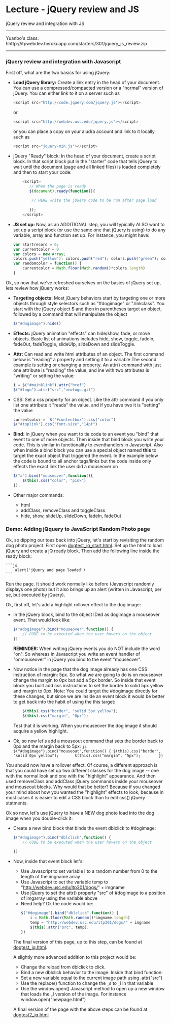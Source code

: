 Lecture - jQuery review and JS
===========
jQuery review and integration with JS 

*****************************

Yuanbo's class: hhttp://itpwebdev.herokuapp.com/starters/301/jquery_js_review.zip


*****************************
### jQuery review and integration with Javascript

First off, what are the two basics for using jQuery:
*	__Load jQuery library:__ Create a link entry in the head of your document. You can use a compressed/compacted version or a "normal" version of jQuery. You can either link to it on a server such as
	
	```js
	<script src="http://code.jquery.com/jquery.js"></script>
	```
	or
	```js
	<script src="http://webdev.usc.edu/jquery.js"></script>
	```
	or you can place a copy on your aludra account and link to it locally such as
	```js
	<script src="jquery-min.js"></script>
	```
	

*	jQuery "Ready" block: In the head of your document, create a script block. In that script block put in the "starter" code that tells jQuery to wait until the document (page and all linked files) is loaded completely and then to start your code:
	
	```js
		<script>
		   // When the page is ready
		   $(document).ready(function(){
		   
			// HERE write the jQuery code to be run after page load     
			
		   });
		</script>
	```
	
	
*	__JS set up:__ Now, as an ADDITIONAL step, you will typically ALSO want to set up a script block (or use the same one that jQuery is using) to do any variable, array and function set up. For instance, you might have:
	
	```js
	var startrecord = 0;
	var currentcolor = 0
	var colors = new Array;
	colors.push("yellow"); colors.push("red"); colors.push("green"); colors.push("orange");
	var randomcolor = function() {
		currentcolor = Math.floor(Math.random()*colors.length)
	}
	```


Ok, so now that we've refreshed ourselves on the basics of jQuery set up, lets review how jQuery works:
*	__Targeting objects:__ Most jQuery behaviors start by targeting one or more objects through style selectors such as "#dogimage" or ".linkclass". You start with the jQuery object $ and then in parentheses target an object, followed by a command that will manipulate the object
	
	```js
	$("#dogimage").hide()
	```

*	__Effects:__ jQuery animation "effects" can hide/show, fade, or move objects. Basic list of animations includes hide, show, toggle, fadeIn, fadeOut, fadeToggle, slideUIp, slideDown and slideToggle.
*	__Attr:__ Can read and write html attributes of an object. The first command below is "reading" a property and setting it to a variable The second example is setting or changing a property. An attr() command with just one attribute is "reading" the value, and ine with two attributes is "writing" or setting the value:
	
	```js
	i = $("#mainklink").attr("href")
	$("#logo").attr("src","newlogo.gif")
	```
	
*	CSS: Set a css property for an object. Like the attr command if you only list one attribute it "reads" the value, and if you have two it is "setting" the value

	```js
	currentcolor =  $("#contentbox").css("color")     
    $("#toplink").css("font-size","14pt")
	```
	
*	__Bind:__ in jQuery when you want to tie code to an event you "bind" that event to one of more objects. Then inside that bind block you write your code. This is similar in functionality to eventhandlers in Javascript. Also when inside a bind block you can use a special object named __this__ to target the exact object that triggered the event. In the example below the code is bound to all anchor tags/links but the code inside only effects the exact link the user did a mouseover on
    
	```js
	$("a").bind("mouseover",function(){
    	$(this).css("color", "pink")
    });
	```
	
*	Other major commands:
	*	html
	*	addClass, removeClass and toggleClass
	*	hide, show, slideUp, slideDown, fadeIn, fadeOut
 

### Demo: Adding jQquery to JavaScript Random Photo page

Ok, so dipping our toes back into jQuery, let's start by revisiting the random dog photo project. First open [dogtest_jq_start.html](http://webdev.usc.edu/itp301/lecture_examples/dogtest_jq_start.html). Set up the html to load jQuery and create a jQ ready block. Then add the following line inside the ready block:
	
	```js
		alert('jQuery and page loaded')
	```
	
Run the page. It should work normally like before (Javascript randomly displays one photo) but it also brings up an alert (written in Javascript, per se, but executed by jQuery).

Ok, first off, let's add a highlight rollover effect to the dog image:
*	In the jQuery block, bind to the object IDed as dogimage a mouseover event. That would look like:
    ```js
	$("#dogimage").bind("mouseover",function() {
		// CODE to be executed when the user hovers on the object 
	}) 
	```
	__REMINDER:__ When writing jQuery events you do NOT include the word "on". So whereas in Javascript you write an event handler of "onmouseover" in jQuery you bind to the event "mouseover".

*	Now notice in the page that the dog image already has one CSS instruction of margin: 5px. So what we are going to do is on mouseover change the margin to 0px but add a 5px border. So inside that event block you built add css instructions to set the border to solid 5px yellow and margin to 0px. Note: You could target the #dogimage directly for these changes, but since we are inside an event block it would be better to get back into the habit of using the this target:
	```js
		$(this).css("border", "solid 5px yellow");	    
		$(this).css("margin", "0px");
	```
	
	Test that it is working. When you mouseover the dog image it should acquire a yellow highlight.
	
*	Ok, so now let's add a mouseout command that sets the border back to 0px and the margin back to 5px:
    	```js
		$("#dogimage").bind("mouseout",function() {
			$(this).css("border", "solid 0px yellow");	    
			$(this).css("margin", "5px");	    
		})
		```
		
You should now have a rollover effect. Of course, a different approach is that you could have set up two different classes for the dog image -- one with the normal look and one with the "highlight" appearance. And then used removeClass and addClass jQuery commands inside your mouseover and mouseout blocks. Why would that be better? Because if you changed your mind about how you wanted the "highlight" effects to look, because in most cases it is easier to edit a CSS block than to edit css() jQuery statments.


Ok so now, let's use jQuery to have a NEW dog photo load into the dog image when you double-click it:
*	Create a new bind block that binds the event dblclick to \#dogimage:  
    ```js
	$("#dogimage").bind("dblclick",function() {
		// CODE to be executed when the user hovers on the object 
	    
	})
	```
	
*	Now, inside that event block let's:
	*	Use Javascript to set variable i to a random number from 0 to the length of the imgname array
	*	Use Javascript to set the variable temp to "http://webdev.usc.edu/itp301/dogs/" + imgname
	*	Use jQuery to set the attr() property "src" of \#dogimage to a position of imgarray using the variable above
	*	Need help? Ok the code would be:
		```js
		$("#dogimage").bind("dblclick",function() {
			i = Math.floor(Math.random()*imgname.length)
			temp = "http://webdev.usc.edu/itp301/dogs/" + imgname
			$(this).attr("src", temp);	    
		})
		```
		
	The final version of this page, up to this step, can be found at [dogtest_jq.html](http://webdev.usc.edu/itp301/lecture_examples/dogtest_jq.html).


	A slightly more advanced addition to this project would be:
	*	Change the reload from dblclick to click.
	*	Bind a new dblclick behavior to the image. Inside that bind function:
	*	Set a new variable equal to the current image path using .attr("src")
	*	Use the replace() function to change the _s to _l in that variable
	*	Use the window.open() Javascript method to open up a new window that loads the _l version of the image. For instance window.open("newpage.html")

	A final version of the page with the above steps can be found at [dogtest2_jq.html](http://webdev.usc.edu/itp301/lecture_examples/dogtest2_jq.html)